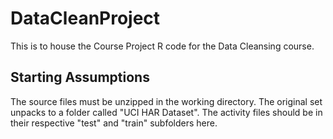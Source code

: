 DataCleanProject
================

This is to house the Course Project R code for the Data Cleansing course.

## Starting Assumptions
The source files must be unzipped in the working directory.
The original set unpacks to a folder called "UCI HAR Dataset".  The activity files should be in
their respective "test" and "train" subfolders here.
